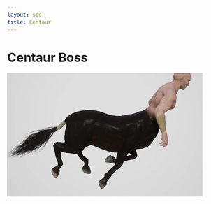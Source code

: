 ```yaml
---
layout: spd
title: Centaur
---
```


# Centaur Boss


<img src="/assets/images/spd/enemy-centaur.gif" width="449" height="283">
